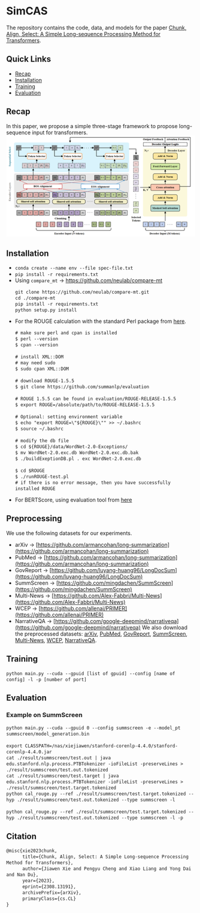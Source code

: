 # SimCAS
The repository contains the code, data, and models for the paper [Chunk, Align, Select: A Simple Long-sequence Processing Method for Transformers](https://arxiv.org/abs/2308.13191#).
## Quick Links
- [Recap](#recap)
- [Installation](#installation)
- [Training](#training)
- [Evaluation](#evaluation)
## Recap
In this paper, we propose a simple three-stage framework to propose long-sequence input for transformers.
![pipeline](./model.png)
## Installation
- `conda create --name env --file spec-file.txt`
- `pip install -r requirements.txt`
- Using `compare_mt` -> https://github.com/neulab/compare-mt
  ```console
  git clone https://github.com/neulab/compare-mt.git
  cd ./compare-mt
  pip install -r requirements.txt
  python setup.py install
  ```
- For the ROUGE calculation with the standard Perl package from [here](https://github.com/summanlp/evaluation/tree/master/ROUGE-RELEASE-1.5.5).
  ```console
  # make sure perl and cpan is installed
  $ perl --version
  $ cpan --version

  # install XML::DOM
  # may need sudo
  $ sudo cpan XML::DOM
  
  # download ROUGE-1.5.5
  $ git clone https://github.com/summanlp/evaluation
  
  # ROUGE 1.5.5 can be found in evaluation/ROUGE-RELEASE-1.5.5
  $ export ROUGE=/absolute/path/to/ROUGE-RELEASE-1.5.5
  
  # Optional: setting environment variable
  $ echo "export ROUGE=\"${ROUGE}\"" >> ~/.bashrc
  $ source ~/.bashrc
  
  # modify the db file
  $ cd ${ROUGE}/data/WordNet-2.0-Exceptions/
  $ mv WordNet-2.0.exc.db WordNet-2.0.exc.db.bak
  $ ./buildExeptionDB.pl . exc WordNet-2.0.exc.db
  
  $ cd $ROUGE
  $ ./runROUGE-test.pl
  # if there is no error message, then you have successfully installed ROUGE
  ```
- For BERTScore, using evaluation tool from [here](https://github.com/Tiiiger/bert_score)

## Preprocessing
We use the following datasets for our experiments. 
- arXiv -> [https://github.com/armancohan/long-summarization](https://github.com/armancohan/long-summarization)
- PubMed -> [https://github.com/armancohan/long-summarization](https://github.com/armancohan/long-summarization)
- GovReport -> [https://github.com/luyang-huang96/LongDocSum](https://github.com/luyang-huang96/LongDocSum)
- SummScreen -> [https://github.com/mingdachen/SummScreen](https://github.com/mingdachen/SummScreen)
- Multi-News -> [https://github.com/Alex-Fabbri/Multi-News](https://github.com/Alex-Fabbri/Multi-News)
- WCEP -> [https://github.com/allenai/PRIMER](https://github.com/allenai/PRIMER)
- NarrativeQA -> [https://github.com/google-deepmind/narrativeqa](https://github.com/google-deepmind/narrativeqa)
We also download the preprocessed datasets: [arXiv](https://huggingface.co/datasets/ccdv/arxiv-summarization), [PubMed](https://huggingface.co/datasets/ccdv/pubmed-summarization), [GovReport](https://huggingface.co/datasets/ccdv/govreport-summarization), [SummScreen](), [Multi-News](), [WCEP](), [NarrativeQA]().
  
## Training
```console
python main.py --cuda --gpuid [list of gpuid] --config [name of config] -l -p [number of port]
```
## Evaluation
### Example on SummScreen
```console
python main.py --cuda --gpuid 0 --config summscreen -e --model_pt summscreen/model_generation.bin

export CLASSPATH=/nas/xiejiawen/stanford-corenlp-4.4.0/stanford-corenlp-4.4.0.jar
cat ./result/summscreen/test.out | java edu.stanford.nlp.process.PTBTokenizer -ioFileList -preserveLines > ./result/summscreen/test.out.tokenized
cat ./result/summscreen/test.target | java edu.stanford.nlp.process.PTBTokenizer -ioFileList -preserveLines > ./result/summscreen/test.target.tokenized
python cal_rouge.py --ref ./result/summscreen/test.target.tokenized --hyp ./result/summscreen/test.out.tokenized --type summscreen -l

python cal_rouge.py --ref ./result/summscreen/test.target.tokenized --hyp ./result/summscreen/test.out.tokenized --type summscreen -l -p
```
## Citation
```console
@misc{xie2023chunk,
      title={Chunk, Align, Select: A Simple Long-sequence Processing Method for Transformers}, 
      author={Jiawen Xie and Pengyu Cheng and Xiao Liang and Yong Dai and Nan Du},
      year={2023},
      eprint={2308.13191},
      archivePrefix={arXiv},
      primaryClass={cs.CL}
}
```
